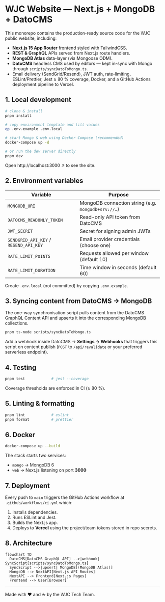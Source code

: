 # WJC Website — Next.js + MongoDB + DatoCMS

This monorepo contains the production-ready source code for the WJC public website, including:

* **Next.js 15 App Router** frontend styled with TailwindCSS.
* **REST & GraphQL** APIs served from Next.js route handlers.
* **MongoDB Atlas** data-layer (via Mongoose ODM).
* **DatoCMS** headless CMS used by editors — kept in-sync with Mongo through `scripts/syncDatoToMongo.ts`.
* Email delivery (SendGrid/Resend), JWT auth, rate-limiting, ESLint/Prettier, Jest ≥ 80 % coverage, Docker, and a GitHub Actions deployment pipeline to Vercel.

## 1. Local development

```bash
# clone & install
pnpm install

# copy environment template and fill values
cp .env.example .env.local

# start Mongo & web using Docker Compose (recommended)
docker-compose up -d

# or run the dev server directly
pnpm dev
```

Open http://localhost:3000 ↗ to see the site.

## 2. Environment variables

Variable | Purpose
--- | ---
`MONGODB_URI` | MongoDB connection string (e.g. `mongodb+srv://…`)
`DATOCMS_READONLY_TOKEN` | Read-only API token from DatoCMS
`JWT_SECRET` | Secret for signing admin JWTs
`SENDGRID_API_KEY` / `RESEND_API_KEY` | Email provider credentials (choose one)
`RATE_LIMIT_POINTS` | Requests allowed per window (default 10)
`RATE_LIMIT_DURATION` | Time window in seconds (default 60)

Create `.env.local` (not committed) by copying `.env.example`.

## 3. Syncing content from DatoCMS → MongoDB

The one-way synchronisation script pulls content from the DatoCMS GraphQL Content API and upserts it into the corresponding MongoDB collections.

```bash
pnpm ts-node scripts/syncDatoToMongo.ts
```

Add a webhook inside DatoCMS → **Settings → Webhooks** that triggers this script on content publish (`POST` to `/api/revalidate` or your preferred serverless endpoint).

## 4. Testing

```bash
pnpm test            # jest --coverage
```

Coverage thresholds are enforced in CI (≥ 80 %).

## 5. Linting & formatting

```bash
pnpm lint            # eslint
pnpm format          # prettier
```

## 6. Docker

```bash
docker-compose up --build
```

The stack starts two services:

* `mongo` → MongoDB 6
* `web`   → Next.js listening on port **3000**

## 7. Deployment

Every push to `main` triggers the GitHub Actions workflow at `.github/workflows/ci.yml` which:

1. Installs dependencies.
2. Runs ESLint and Jest.
3. Builds the Next.js app.
4. Deploys to **Vercel** using the project/team tokens stored in repo secrets.

## 8. Architecture

```mermaid
flowchart TD
  DatoCMS[DatoCMS GraphQL API] -->|webhook| SyncScript[scripts/syncDatoToMongo.ts]
  SyncScript -->|upsert| MongoDB[(MongoDB Atlas)]
  MongoDB --> NextAPI[Next.js API Routes]
  NextAPI --> Frontend[Next.js Pages]
  Frontend --> User[Browser]
```

---

Made with ❤️ and ☕ by the WJC Tech Team.
